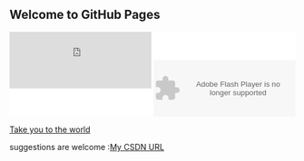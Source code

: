 ## Welcome to GitHub Pages

<div style="background:white">
    <IFRAME width="250" height="100" frameborder=0 src="http://chabudai.sakura.ne.jp/blogparts/honehoneclock/honehone_clock_tr.swf" ></IFRAME>
    	<embed wmode="transparent" src="http://chabudai.sakura.ne.jp/blogparts/honehoneclock/honehone_clock_tr.swf" quality="high" bgcolor="#ffffff" width="250" height="100" align="middle" allowscriptaccess="always" type="application/x-shockwave-flash" >
</div>

[Take you to the world](http://echarts.baidu.com/echarts2/x/doc/example/map3d_sun.html)

suggestions are welcome :[My CSDN URL](http://blog.csdn.net/lao4j)


